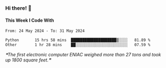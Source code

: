 ### Hi there! 👋

#### This Week I Code With
<!--START_SECTION:waka-->

```txt
From: 24 May 2024 - To: 31 May 2024

Python       15 hrs 58 mins  ████████████████████▒░░░░   81.89 %
Other        1 hr 28 mins    ██░░░░░░░░░░░░░░░░░░░░░░░   07.59 %
```

<!--END_SECTION:waka-->

<!--STARTS_HERE_QUOTE_README-->
<i>❝The first electronic computer ENIAC weighed more than 27 tons and took up 1800 square feet.❞</i>
<!--ENDS_HERE_QUOTE_README-->
